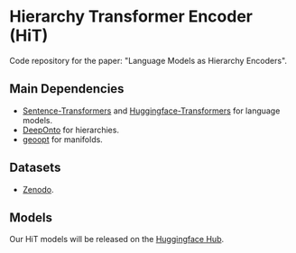 # Hierarchy Transformer Encoder (HiT)

Code repository for the paper: "Language Models as Hierarchy Encoders".


## Main Dependencies

- [Sentence-Transformers](https://www.sbert.net/index.html) and [Huggingface-Transformers](https://huggingface.co/docs/transformers/index) for language models.
- [DeepOnto](https://krr-oxford.github.io/DeepOnto/) for hierarchies.
- [geoopt](https://geoopt.readthedocs.io/en/latest/index.html) for manifolds.

## Datasets

- [Zenodo](https://zenodo.org/doi/10.5281/zenodo.10511042).

## Models

Our HiT models will be released on the [Huggingface Hub](https://huggingface.co/Hierarchy-Transformers).
